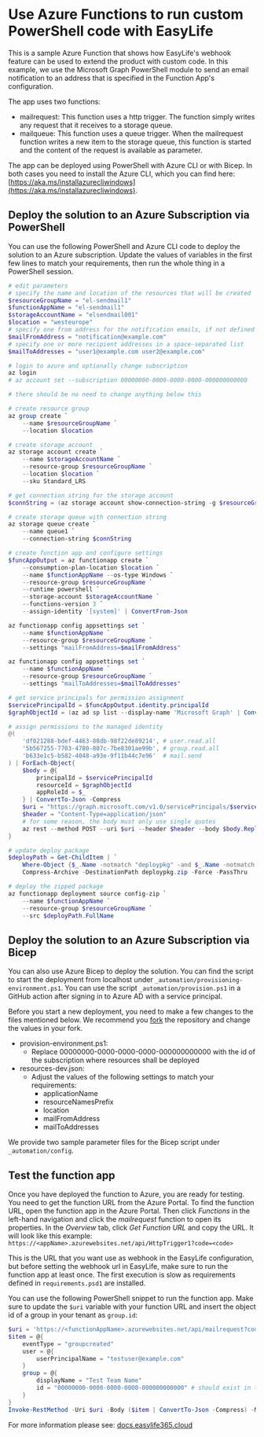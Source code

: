 # Use Azure Functions to run custom PowerShell code with EasyLife

This is a sample Azure Function that shows how EasyLife's webhook feature can be used to extend the product with custom code. In this example, we use the Microsoft Graph PowerShell module to send an email notification to an address that is specified in the Function App's configuration.

The app uses two functions:

- mailrequest: This function uses a http trigger. The function simply writes any request that it receives to a storage queue.
- mailqueue: This function uses a queue trigger. When the mailrequest function writes a new item to the storage queue, this function is started and the content of the request is available as parameter.

The app can be deployed using PowerShell with Azure CLI or with Bicep. In both cases you need to install the Azure CLI, which you can find here: [https://aka.ms/installazurecliwindows](https://aka.ms/installazurecliwindows).

## Deploy the solution to an Azure Subscription via PowerShell

You can use the following PowerShell and Azure CLI code to deploy the solution to an Azure subscription. Update the values of variables in the first few lines to match your requirements, then run the whole thing in a PowerShell session.

```powershell
# edit parameters
# specify the name and location of the resources that will be created 
$resourceGroupName = "el-sendmail1"
$functionAppName = "el-sendmail1"
$storageAccountName = "elsendmail001"
$location = "westeurope"
# specify one from address for the notification emails, if not defined (""), the address of the requestor will be used
$mailFromAddress = "notification@example.com"
# specify one or more recipient addresses in a space-separated list
$mailToAddresses = "user1@example.com user2@example.com"

# login to azure and optionally change subscription
az login
# az account set --subscription 00000000-0000-0000-0000-000000000000

# there should be no need to change anything below this

# create resource group
az group create `
    --name $resourceGroupName `
    --location $location

# create storage account
az storage account create `
    --name $storageAccountName `
    --resource-group $resourceGroupName `
    --location $location `
    --sku Standard_LRS

# get connection string for the storage account
$connString = (az storage account show-connection-string -g $resourceGroupName -n $storageAccountName | ConvertFrom-Json).connectionString

# create storage queue with connection string
az storage queue create `
    --name queue1 `
    --connection-string $connString

# create function app and configure settings
$funcAppOutput = az functionapp create `
    --consumption-plan-location $location `
    --name $functionAppName --os-type Windows `
    --resource-group $resourceGroupName `
    --runtime powershell `
    --storage-account $storageAccountName `
    --functions-version 3 `
    --assign-identity '[system]' | ConvertFrom-Json

az functionapp config appsettings set `
    --name $functionAppName `
    --resource-group $resourceGroupName `
    --settings "mailFromAddress=$mailFromAddress"

az functionapp config appsettings set `
    --name $functionAppName `
    --resource-group $resourceGroupName `
    --settings "mailToAddresses=$mailToAddresses"

# get service principals for permission assignment
$servicePrincipalId = $funcAppOutput.identity.principalId
$graphObjectId = (az ad sp list --display-name 'Microsoft Graph' | ConvertFrom-Json)[0].objectId

# assign permissions to the managed identity
@(
    'df021288-bdef-4463-88db-98f22de89214', # user.read.all
    '5b567255-7703-4780-807c-7be8301ae99b', # group.read.all 
    'b633e1c5-b582-4048-a93e-9f11b44c7e96'  # mail.send
) | ForEach-Object{
    $body = @{
        principalId = $servicePrincipalId
        resourceId = $graphObjectId
        appRoleId = $_
    } | ConvertTo-Json -Compress
    $uri = "https://graph.microsoft.com/v1.0/servicePrincipals/$servicePrincipalId/appRoleAssignments"
    $header = "Content-Type=application/json"
    # for some reason, the body must only use single quotes
    az rest --method POST --uri $uri --header $header --body $body.Replace('"',"'")
}

# update deploy package
$deployPath = Get-ChildItem | `
    Where-Object {$_.Name -notmatch "deploypkg" -and $_.Name -notmatch "_automation" } | `
    Compress-Archive -DestinationPath deploypkg.zip -Force -PassThru

# deploy the zipped package
az functionapp deployment source config-zip `
    --name $functionAppName `
    --resource-group $resourceGroupName `
    --src $deployPath.FullName
```

## Deploy the solution to an Azure Subscription via Bicep

You can also use Azure Bicep to deploy the solution. You can find the script to start the deployment from localhost under `_automation/provisioning-environment.ps1`. You can use the script `_automation/provision.ps1` in a GitHub action after signing in to Azure AD with a service principal.

Before you start a new deployment, you need to make a few changes to the files mentioned below. We recommend you [fork](https://github.com/EasyLife365/EasyLife365-Addon-SendMail/generate) the repository and change the values in your fork.

- provision-environment.ps1:
  - Replace 00000000-0000-0000-0000-000000000000 with the id of the subscription where resources shall be deployed
- resources-dev.json:
  - Adjust the values of the following settings to match your requirements:
    - applicationName
    - resourceNamesPrefix
    - location
    - mailFromAddress
    - mailToAddresses

We provide two sample parameter files for the Bicep script under `_automation/config`.

## Test the function app

Once you have deployed the function to Azure, you are ready for testing. You need to get the function URL from the Azure Portal. To find the function URL, open the function app in the Azure Portal. Then click *Functions* in the left-hand navigation and click the *mailrequest* function to open its properties. In the *Overview* tab, click *Get Function URL* and copy the URL. 
It will look like this example: `https://<appName>.azurewebsites.net/api/HttpTrigger1?code=<code>`

This is the URL that you want use as webhook in the EasyLife configuration, but before setting the webhook url in EasyLife, make sure to run the function app at least once. The first execution is slow as requirements defined in `requirements.psd1` are installed.

You can use the following PowerShell snippet to run the function app. Make sure to update the `$uri` variable with your function URL and insert the object id of a group in your tenant as `group.id`:

```powershell
$uri = 'https://<functionAppName>.azurewebsites.net/api/mailrequest?code=<code>'
$item = @{
    eventType = "groupcreated"
    user = @{
        userPrincipalName = "testuser@example.com"
    }
    group = @{
        displayName = "Test Team Name"
        id = "00000000-0000-0000-0000-000000000000" # should exist in tenant for valid test
    }
}
Invoke-RestMethod -Uri $uri -Body ($item | ConvertTo-Json -Compress) -Method Post
```

For more information please see: [docs.easylife365.cloud](https://docs.easylife365.cloud)

